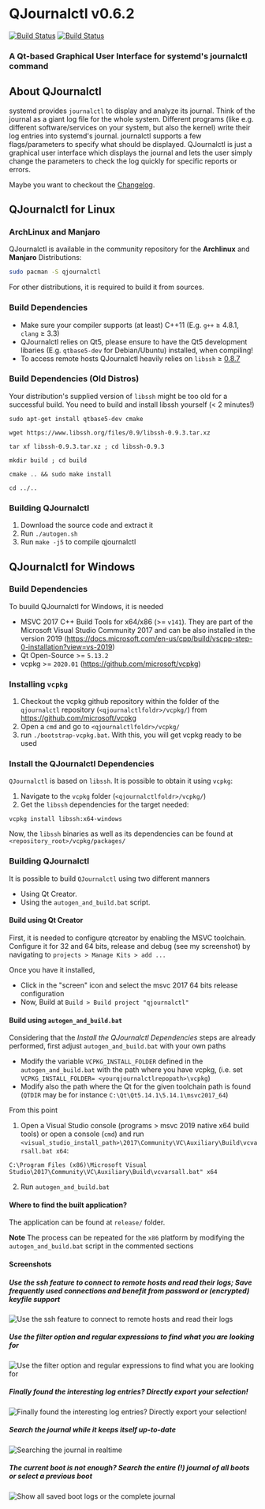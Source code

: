 # QJournalctl v0.6.2 

[![Build Status](https://travis-ci.org/pentix/qjournalctl.svg?branch=master)](https://travis-ci.org/pentix/qjournalctl)
[![Build Status](https://ci.appveyor.com/api/projects/status/32r7s2skrgm9ubva?svg=true)](https://ci.appveyor.com/api/projects/status/32r7s2skrgm9ubva?svg=true)


### A Qt-based Graphical User Interface for systemd's journalctl command 


## About QJournalctl 
systemd provides `journalctl` to display and analyze its journal. Think of
the journal as a giant log file for the whole system. Different programs
(like e.g. different software/services on your system, but also the kernel) write their log entries into systemd's
journal. journalctl supports a few flags/parameters to specify what should
be displayed. QJournalctl is just a graphical user interface which displays
the journal and lets the user simply change the parameters to check the log
quickly for specific reports or errors.

Maybe you want to checkout the [Changelog](https://github.com/pentix/qjournalctl/blob/master/CHANGELOG.md).


## QJournalctl for Linux

### ArchLinux and Manjaro
QJournalctl is available in the community repository for the **Archlinux** and **Manjaro** Distributions:

```bash
sudo pacman -S qjournalctl
```
For other distributions, it is required to build it from sources.

### Build Dependencies
* Make sure your compiler supports (at least) C++11 (E.g. `g++` ≥ 4.8.1, `clang` ≥ 3.3)
* QJournalctl relies on Qt5, please ensure to have the Qt5 development libaries (E.g. `qtbase5-dev` for Debian/Ubuntu) installed, when compiling!
* To access remote hosts QJournalctl heavily relies on `libssh` ≥ [0.8.7](https://www.libssh.org/files/0.8/)

### Build Dependencies (Old Distros) 
Your distribution's supplied version of `libssh` might be too old for a successful build. You need
to build and install libssh yourself (< 2 minutes!)

`sudo apt-get install qtbase5-dev cmake`

`wget https://www.libssh.org/files/0.9/libssh-0.9.3.tar.xz`

`tar xf libssh-0.9.3.tar.xz ; cd libssh-0.9.3`

`mkdir build ; cd build`

`cmake .. && sudo make install`

`cd ../..`


### Building QJournalctl
1. Download the source code and extract it
2. Run `./autogen.sh`
3. Run `make -j5` to compile qjournalctl


## QJournalctl for Windows

### Build Dependencies

To buuild QJournalctl for Windows, it is needed
- MSVC 2017 C++ Build Tools for x64/x86 (>= `v141`). They are part of the Microsoft Visual Studio Community 2017 and can be also installed in the version 2019 (https://docs.microsoft.com/en-us/cpp/build/vscpp-step-0-installation?view=vs-2019)
- Qt Open-Source >= `5.13.2`
- vcpkg >= `2020.01` (https://github.com/microsoft/vcpkg)

### Installing `vcpkg`
1. Checkout the vcpkg github repository within the folder of the `qjournalctl` repository (`<qjournalctlfoldr>/vcpkg/`) from https://github.com/microsoft/vcpkg
2. Open a `cmd` and go to `<qjournalctlfoldr>/vcpkg/`
3. run `./bootstrap-vcpkg.bat`. With this, you will get vcpkg ready to be used

### Install the QJournalctl Dependencies
`QJournalctl` is based on `libssh`. It is possible to obtain it using `vcpkg`:
1. Navigate to the `vcpkg` folder (`<qjournalctlfoldr>/vcpkg/`)
2. Get the `libssh` dependencies for the target needed:
```
vcpkg install libssh:x64-windows
```

Now, the `libssh` binaries as well as its dependencies can be found at `<repository_root>/vcpkg/packages/`

### Building QJournalctl

It is possible to build `QJournalctl` using two different manners
- Using Qt Creator. 
- Using the `autogen_and_build.bat` script.

#### Build using Qt Creator

First, it is needed to configure qtcreator by enabling the MSVC toolchain. Configure it for 32 and 64 bits, release and debug (see my screenshot) by navigating to `projects > Manage Kits > add ...`

Once you have it installed, 
- Click in the "screen" icon and select the msvc 2017 64 bits release configuration
- Now, Build at `Build > Build project "qjournalctl"`

#### Build using `autogen_and_build.bat`
Considering that the *Install the QJournalctl Dependencies* steps are already performed, first adjust `autogen_and_build.bat` with your own paths
- Modify the variable `VCPKG_INSTALL_FOLDER` defined in the `autogen_and_build.bat` with the path where you have vcpkg, (i.e. set `VCPKG_INSTALL_FOLDER= <yourqjournalctlrepopath>\vcpkg`)
- Modify also the path where the Qt for the given toolchain path is found (`QTDIR` may be for instance `C:\Qt\Qt5.14.1\5.14.1\msvc2017_64`)

From this point

1. Open a Visual Studio console (programs > msvc 2019 native x64 build tools) or open a console (`cmd`) and run `<visual_studio_install_path>\2017\Community\VC\Auxiliary\Build\vcvarsall.bat x64`:

```
C:\Program Files (x86)\Microsoft Visual Studio\2017\Community\VC\Auxiliary\Build\vcvarsall.bat" x64
```

2. Run `autogen_and_build.bat`

#### Where to find the built application?

The application can be found at `release/` folder.

**Note** The process can be repeated for the `x86` platform by modifying the `autogen_and_build.bat` script in the commented sections


#### Screenshots
##### Use the ssh feature to connect to remote hosts and read their logs; Save frequently used connections and benefit from password or (encrypted) keyfile support
![Use the ssh feature to connect to remote hosts and read their logs](https://user-images.githubusercontent.com/3193006/69094424-9d3e7900-0a50-11ea-94e3-5165b25d93cb.png)

##### Use the filter option and regular expressions to find what you are looking for
![Use the filter option and regular expressions to find what you are looking for](https://user-images.githubusercontent.com/3193006/36170961-3fbc1ed0-1101-11e8-9123-ceda9a1b6c8c.gif)

##### Finally found the interesting log entries? Directly export your selection!
![Finally found the interesting log entries? Directly export your selection!](https://user-images.githubusercontent.com/3193006/36171008-5f55351a-1101-11e8-8885-f17723944868.gif)

##### Search the journal while it keeps itself up-to-date
![Searching the journal in realtime](https://image.prntscr.com/image/lWwWdJV2Qk_nLOKxVl54xg.png "Searching the journal")

##### The current boot is not enough? Search the entire (!) journal of all boots or select a previous boot
![Show all saved boot logs or the complete journal](http://image.prntscr.com/image/3d7ba5b4d684489db4184b5cd97743c9.png "Show all saved boot logs or the complete journal")


